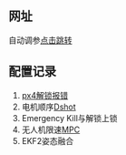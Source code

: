 ## 网址
自动调参[点击跳转](https://px-4.com/main/en/config/autotune.html)

## 配置记录
1. [px4解锁报错](https://mbot1.blog.csdn.net/article/details/131934515fromshare=blogdetail&sharetype=blogdetail&sharerId=131934515&sharerefer=PC&sharesource=m0_66756526&sharefrom=from_link)
3. 电机顺序[Dshot](https://github.com/YingLuoNou/FLY_Project/blob/main/%E4%B8%BB%E6%8E%A7/px4/DShot%E7%94%B5%E8%B0%83.md)
4. Emergency Kill与解锁上锁
5. 无人机限速[MPC]([主控/px4/MPC相关.md](https://github.com/YingLuoNou/FLY_Project/blob/main/%E4%B8%BB%E6%8E%A7/px4/MPC%E7%9B%B8%E5%85%B3.md))
6. EKF2姿态融合

